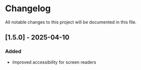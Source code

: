 # Changelog

All notable changes to this project will be documented in this file.

## [1.5.0] - 2025-04-10
### Added
- Improved accessibility for screen readers
